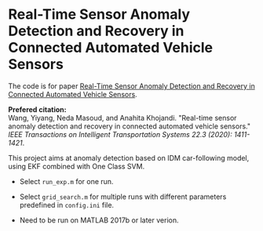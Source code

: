 # Real-Time Sensor Anomaly Detection and Recovery in Connected Automated Vehicle Sensors

The code is for paper [Real-Time Sensor Anomaly Detection and Recovery in Connected Automated Vehicle Sensors](https://arxiv.org/pdf/1911.01531.pdf).

<b>Prefered citation:</b> 
<br>Wang, Yiyang, Neda Masoud, and Anahita Khojandi. "Real-time sensor anomaly detection and recovery in connected automated vehicle sensors." <i>IEEE Transactions on Intelligent Transportation Systems 22.3 (2020): 1411-1421</i>.

This project aims at anomaly detection based on IDM car-following model, using EKF combined with One Class SVM.

* Select <code>run_exp.m</code> for one run.

* Select <code>grid_search.m</code> for multiple runs with different parameters predefined in <code>config.ini</code> file.

* Need to be run on MATLAB 2017b or later verion.


